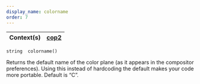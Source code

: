 ```yaml
---
display_name: colorname
order: 7
---
```

| Context(s) | [cop2](../contexts/cop2.html) |
| --- | --- |

`string  colorname()`

Returns the default name of the color plane (as it appears in the
compositor preferences). Using this instead of hardcoding the default
makes your code more portable. Default is “C”.
